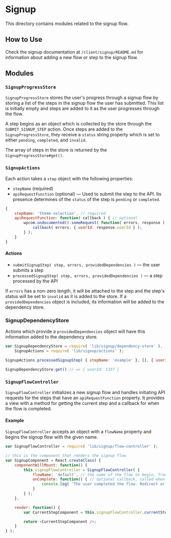 Signup
======

This directory contains modules related to the signup flow.

How to Use
----------
Check the signup documentation at `/client/signup/README.md` for information about adding a new flow or step to the signup flow.

Modules
-------

### `SignupProgressStore`
`SignupProgressStore` stores the user's progress through a signup flow by storing a list of the steps in the signup flow the user has submitted. This list is initially empty and steps are added to it as the user progresses through the flow.

A step begins as an object which is collected by the store through the `SUBMIT_SIGNUP_STEP` action. Once steps are added to the `SignupProgressStore`, they receive a `status` string property which is set to either `pending`, `completed`, and `invalid`.

The array of steps in the store is returned by the `SignupProgressStore#get()`.

### `SignupActions`
Each action takes a `step` object with the following properties:

-   `stepName` (required)
-   `apiRequestFunction` (optional) — Used to submit the step to the API. Its presence determines of the `status` of the step is `pending` or `completed`.

```js
{
	stepName: 'theme-selection', // required
	apiRequestFunction: function( callback ) { // optional
		wpcom.undocumented().someRequest( function( errors, response ) {
			callback( errors, { userId: response.userId } );
		} );
	}
}
```

#### Actions

-   `submitSignupStep( step, errors, providedDependencies )` — the user submits a step
-   `processedSignupStep( step, errors, providedDependencies )` — a step processed by the API

If `errors` has a non-zero length, it will be attached to the step and the step's status will be set to `invalid` as it is added to the store. If a `providedDependencies` object is included, its information will be added to the dependency store.

### SignupDependencyStore
Actions which provide a `providedDependencies` object will have this information added to the dependency store.

```js
var SignupDependencyStore = require( 'lib/signup/dependency-store' ),
	SignupActions = require( 'lib/signup/actions' );

SignupActions.processedSignupStep( { stepName: 'example' }, [], { userId: 1337 } );

SignupDependencyStore.get() // => { userId: 1337 }
```

### `SignupFlowController`
`SignupFlowController` initializes a new signup flow and handles initiating API requests for the steps that have an `apiRequestFunction` property. It provides a view with a method for getting the current step and a callback for when the flow is completed.

#### Example
`SignupFlowController` accepts an object with a `flowName` property and begins the signup flow with the given name.

```js
var SignupFlowController = require( 'lib/signup/flow-controller' );

// this is the component that renders the signup flow
var SignupComponent = React.createClass( {
	componentWillMount: function() {
		this.signupFlowController = SignupFlowController( {
			flowName: 'default', // the name of the flow to begin, from flows.json
			onComplete: function() { // optional callback, called when the flow is completed
				console.log( 'The user completed the flow. Redirect or log them in here.' );
			}
		} );
	},

	render: function() {
		var CurrentStepComponent = this.signupFlowController.currentStep().component; // the component from steps.js

		return <CurrentStepComponent />;
	}
} );
```
